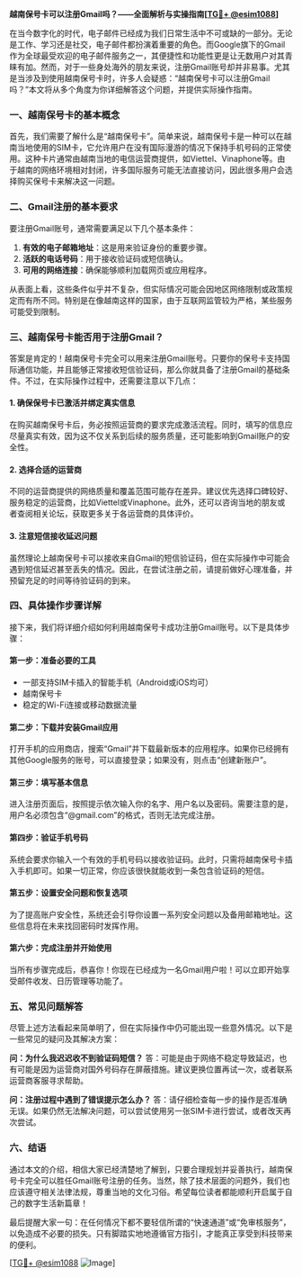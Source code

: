 **越南保号卡可以注册Gmail吗？——全面解析与实操指南[[TG💪+ @esim1088](https://t.me/s/esim1088)]**

在当今数字化的时代，电子邮件已经成为我们日常生活中不可或缺的一部分。无论是工作、学习还是社交，电子邮件都扮演着重要的角色。而Google旗下的Gmail作为全球最受欢迎的电子邮件服务之一，其便捷性和功能性更是让无数用户对其青睐有加。然而，对于一些身处海外的朋友来说，注册Gmail账号却并非易事。尤其是当涉及到使用越南保号卡时，许多人会疑惑：“越南保号卡可以注册Gmail吗？”本文将从多个角度为你详细解答这个问题，并提供实际操作指南。

### 一、越南保号卡的基本概念

首先，我们需要了解什么是“越南保号卡”。简单来说，越南保号卡是一种可以在越南当地使用的SIM卡，它允许用户在没有国际漫游的情况下保持手机号码的正常使用。这种卡片通常由越南当地的电信运营商提供，如Viettel、Vinaphone等。由于越南的网络环境相对封闭，许多国际服务可能无法直接访问，因此很多用户会选择购买保号卡来解决这一问题。

### 二、Gmail注册的基本要求

要注册Gmail账号，通常需要满足以下几个基本条件：

1. **有效的电子邮箱地址**：这是用来验证身份的重要步骤。
2. **活跃的电话号码**：用于接收验证码或短信确认。
3. **可用的网络连接**：确保能够顺利加载网页或应用程序。

从表面上看，这些条件似乎并不复杂，但实际情况可能会因地区网络限制或政策规定而有所不同。特别是在像越南这样的国家，由于互联网监管较为严格，某些服务可能受到限制。

### 三、越南保号卡能否用于注册Gmail？

答案是肯定的！越南保号卡完全可以用来注册Gmail账号。只要你的保号卡支持国际通信功能，并且能够正常接收短信验证码，那么你就具备了注册Gmail的基础条件。不过，在实际操作过程中，还需要注意以下几点：

#### 1. 确保保号卡已激活并绑定真实信息
在购买越南保号卡后，务必按照运营商的要求完成激活流程。同时，填写的信息应尽量真实有效，因为这不仅关系到后续的服务质量，还可能影响到Gmail账户的安全性。

#### 2. 选择合适的运营商
不同的运营商提供的网络质量和覆盖范围可能存在差异。建议优先选择口碑较好、服务稳定的运营商，比如Viettel或Vinaphone。此外，还可以咨询当地的朋友或者查阅相关论坛，获取更多关于各运营商的具体评价。

#### 3. 注意短信接收延迟问题
虽然理论上越南保号卡可以接收来自Gmail的短信验证码，但在实际操作中可能会遇到短信延迟甚至丢失的情况。因此，在尝试注册之前，请提前做好心理准备，并预留充足的时间等待验证码的到来。

### 四、具体操作步骤详解

接下来，我们将详细介绍如何利用越南保号卡成功注册Gmail账号。以下是具体步骤：

#### 第一步：准备必要的工具
- 一部支持SIM卡插入的智能手机（Android或iOS均可）
- 越南保号卡
- 稳定的Wi-Fi连接或移动数据流量

#### 第二步：下载并安装Gmail应用
打开手机的应用商店，搜索“Gmail”并下载最新版本的应用程序。如果你已经拥有其他Google服务的账号，可以直接登录；如果没有，则点击“创建新账户”。

#### 第三步：填写基本信息
进入注册页面后，按照提示依次输入你的名字、用户名以及密码。需要注意的是，用户名必须包含“@gmail.com”的格式，否则无法完成注册。

#### 第四步：验证手机号码
系统会要求你输入一个有效的手机号码以接收验证码。此时，只需将越南保号卡插入手机即可。如果一切正常，你应该很快就能收到一条包含验证码的短信。

#### 第五步：设置安全问题和恢复选项
为了提高账户安全性，系统还会引导你设置一系列安全问题以及备用邮箱地址。这些信息将在未来找回密码时发挥作用。

#### 第六步：完成注册并开始使用
当所有步骤完成后，恭喜你！你现在已经成为一名Gmail用户啦！可以立即开始享受邮件收发、日历管理等功能了。

### 五、常见问题解答

尽管上述方法看起来简单明了，但在实际操作中仍可能出现一些意外情况。以下是一些常见的疑问及其解决方案：

**问：为什么我迟迟收不到验证码短信？**
答：可能是由于网络不稳定导致延迟，也有可能是因为运营商对国外号码存在屏蔽措施。建议更换位置再试一次，或者联系运营商客服寻求帮助。

**问：注册过程中遇到了错误提示怎么办？**
答：请仔细检查每一步的操作是否准确无误。如果仍然无法解决问题，可以尝试使用另一张SIM卡进行尝试，或者改天再次尝试。

### 六、结语

通过本文的介绍，相信大家已经清楚地了解到，只要合理规划并妥善执行，越南保号卡完全可以胜任Gmail账号注册的任务。当然，除了技术层面的问题外，我们也应该遵守相关法律法规，尊重当地的文化习俗。希望每位读者都能顺利开启属于自己的数字生活新篇章！

最后提醒大家一句：在任何情况下都不要轻信所谓的“快速通道”或“免审核服务”，以免造成不必要的损失。只有脚踏实地地遵循官方指引，才能真正享受到科技带来的便利。

[[TG💪+ @esim1088](https://t.me/s/esim1088) ![Image](https://i.postimg.cc/4NQfJmqS/Snipaste-2025-05-13-00-14-12.png)]